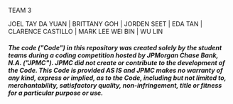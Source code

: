 TEAM 3

JOEL TAY DA YUAN |
BRITTANY GOH |
JORDEN SEET |
EDA TAN |
CLARENCE CASTILLO |
MARK LEE WEI BIN |
WU LIN
##### The code ("Code") in this repository was created solely by the student teams during a coding competition hosted by JPMorgan Chase Bank, N.A. ("JPMC").						JPMC did not create or contribute to the development of the Code.  This Code is provided AS IS and JPMC makes no warranty of any kind, express or implied, as to the Code,						including but not limited to, merchantability, satisfactory quality, non-infringement, title or fitness for a particular purpose or use.